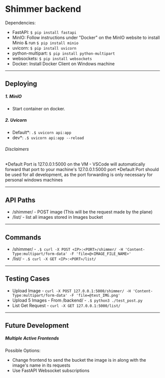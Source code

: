 # Shimmer backend

Dependencies:
- FastAPI: `$ pip install fastapi`
- MinIO: Follow instructions under "Docker" on the MinIO website to install Minio & run `$ pip install minio`
- uvicorn: `$ pip install uvicorn`
- python-multipart: `$ pip install python-multipart`
- websockets: `$ pip install websockets`
- Docker: Install Docker Client on Windows machine
<hr/>

## Deploying

##### 1. MinIO
- Start container on docker. 

##### 2. Uvicorn
- Default*: `.$ uvicorn api:app`
- dev*: `.$ uvicorn api:app --reload`

###### Disclaimers
*Default Port is 127.0.0.1:5000 on the VM - VSCode will automatically forward that port to your machine's 127.0.0.1:5000 port
*Default Port should be used for all development, as the port forwarding is only necessary for personal windows machines

<hr/>

## API Paths
- /shimmer/ - POST image (This will be the request made by the plane)
- /list/ - list all images stored in Images bucket
<hr/>

## Commands
- /shimmer/ - `.$ curl -X POST <IP>:<PORT>/shimmer/ -H 'Content-Type:multipart/form-data' -F 'file=@<IMAGE_FILE_NAME>'`
- /list/ - `.$ curl -X GET <IP>:<PORT>/list/ `
<hr/>

## Testing Cases
- Upload Image - `curl -X POST 127.0.0.1:5000/shimmer/ -H 'Content-Type:multipart/form-data' -F 'file=@test_IMG.png'`
- Upload 5 Images - From /backend/ - `.$ python3 ./test_post.py`
- List Get Request - `curl -X GET 127.0.0.1:5000/list/`
<hr/>

## Future Development
##### Multiple Active Frontends
Possible Options:
- Change frontend to send the bucket the image is in along with the image's name in its requests
- Use FastAPI Websocket subscriptions